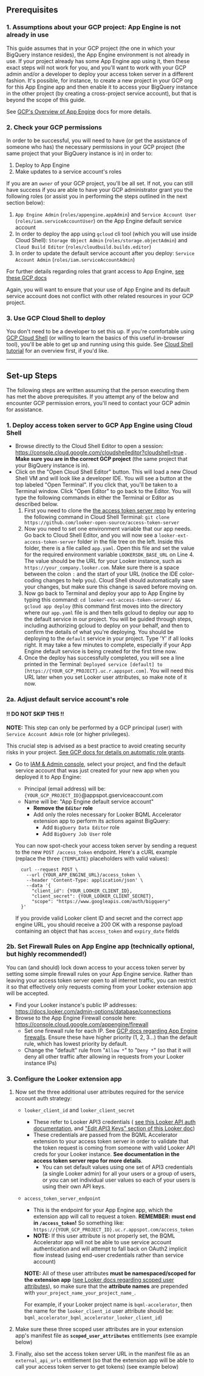 ## Prerequisites

### 1. Assumptions about your GCP project: App Engine is not already in use

This guide assumes that in your GCP project (the one in which your BigQuery instance resides), the App Engine environment is not already in use. If your project already has some App Engine app using it, then these exact steps will not work for you, and you'll want to work with your GCP admin and/or a developer to deploy your access token server in a different fashion. It's possible, for instance, to create a new project in your GCP org for this App Engine app and then enable it to access your BigQuery instance in the other project (by creating a cross-project service account), but that is beyond the scope of this guide.

See [GCP's Overview of App Engine](https://cloud.google.com/appengine/docs/standard/nodejs/an-overview-of-app-engine) docs for more details.

### 2. Check your GCP permissions

In order to be successful, you will need to have (or get the assistance of someone who has) the necessary permissions in your GCP project (the same project that your BigQuery instance is in) in order to:

1. Deploy to App Engine
1. Make updates to a service account's roles

If you are an `owner` of your GCP project, you'll be all set. If not, you can still have success if you are able to have your GCP administrator grant you the following roles (or assist you in performing the steps outlined in the next section below):

1. `App Engine Admin` (`roles/appengine.appAdmin`) and `Service Account User` (`roles/iam.serviceAccountUser`) on the App Engine default service account
1. In order to deploy the app using `gcloud` cli tool (which you will use inside Cloud Shell): `Storage Object Admin` (`roles/storage.objectAdmin`) and `Cloud Build Editor` (`roles/cloudbuild.builds.editor`)
1. In order to update the default service account after you deploy: `Service Account Admin` (`roles/iam.serviceAccountAdmin`)

For further details regarding roles that grant access to App Engine, [see these GCP docs](https://cloud.google.com/appengine/docs/standard/nodejs/roles)

Again, you will want to ensure that your use of App Engine and its default service account does not conflict with other related resources in your GCP project.

### 3. Use GCP Cloud Shell to deploy

You don't need to be a developer to set this up. If you're comfortable using [GCP Cloud Shell](https://cloud.google.com/shell) (or willing to learn the basics of this useful in-browser tool), you'll be able to get up and running using this guide. See [Cloud Shell tutorial](https://cloud.google.com/shell/docs/deploy-app-engine-app) for an overview first, if you'd like.

---

## Set-up Steps

The following steps are written assuming that the person executing them has met the above prerequisites. If you attempt any of the below and encounter GCP permission errors, you'll need to contact your GCP admin for assistance.

### 1. Deploy access token server to GCP App Engine using Cloud Shell

- Browse directly to the Cloud Shell Editor to open a session: https://console.cloud.google.com/cloudshelleditor?cloudshell=true . **Make sure you are in the correct GCP project** (the same project that your BigQuery instance is in).
- Click on the "Open Cloud Shell Editor" button. This will load a new Cloud Shell VM and will look like a developer IDE. You will see a button at the top labeled "Open Terminal". If you click that, you'll be taken to a Terminal window. Click "Open Editor" to go back to the Editor. You will type the following commands in either the Terminal or Editor as described below.
  1. First you need to clone the [the access token server repo](https://github.com/looker-open-source/access-token-server) by entering the following command in Cloud Shell Terminal: `git clone https://github.com/looker-open-source/access-token-server`
  2. Now you need to set one environment variable that our app needs. Go back to Cloud Shell Editor, and you will now see a `looker-ext-access-token-server` folder in the file tree on the left. Inside this folder, there is a file called `app.yaml`. Open this file and set the value for the required environment variable `LOOKERSDK_BASE_URL` on Line 4. The value should be the URL for your Looker instance, such as `https://your_company.looker.com`. Make sure there is a space between the colon `:` and the start of your URL (notice the IDE color-coding changes to help you). Cloud Shell should automatically save your changes, but make sure this change is saved before moving on.
  3. Now go back to Terminal and deploy your app to App Engine by typing this command: `cd looker-ext-access-token-server/ && gcloud app deploy` (this command first moves into the directory where our `app.yaml` file is and then tells gcloud to deploy our app to the default service in our project. You will be guided through steps, including authorizing gcloud to deploy on your behalf, and then to confirm the details of what you're deploying. You should be deploying to the `default` service in your project. Type 'Y' if all looks right. It may take a few minutes to complete, especially if your App Engine default service is being created for the first time now.
  4. Once the deploy has successfully completed, you will see a line printed in the Terminal: `Deployed service [default] to [https://{YOUR_GCP_PROJECT}.uc.r.appspot.com]`. You will need this URL later when you set Looker user attributes, so make note of it now.

### 2a. Adjust default service account's role

#### **!! DO NOT SKIP THIS !!**

**NOTE:** This step can only be performed by a GCP principal (user) with `Service Account Admin` role (or higher privileges).

This crucial step is advised as a best practice to avoid creating security risks in your project. [See GCP docs for details on automatic role grants](https://cloud.google.com/iam/docs/best-practices-for-securing-service-accounts#automatic-role-grants).

- Go to [IAM & Admin console](https://console.cloud.google.com/iam-admin/iam), select your project, and find the default service account that was just created for your new app when you deployed it to App Engine:

  - Principal (email address) will be: `{YOUR_GCP_PROJECT_ID}`@appspot.gserviceaccount.com
  - Name will be: "App Engine default service account"
    - **Remove the `Editor` role**
    - Add only the roles necessary for Looker BQML Accelerator extension app to perform its actions against BigQuery:
      - Add `BigQuery Data Editor` role
      - Add `BigQuery Job User` role

  You can now spot-check your access token server by sending a request to the new `POST /access_token` endpoint. Here's a cURL example (replace the three `{TEMPLATE}` placeholders with valid values):

  ```
    curl --request POST \
      --url {YOUR_APP_ENGINE_URL}/access_token \
      --header 'Content-Type: application/json' \
      --data '{
    	"client_id": {YOUR_LOOKER_CLIENT_ID},
    	"client_secret": {YOUR_LOOKER_CLIENT_SECRET},
    	"scope": "https://www.googleapis.com/auth/bigquery"
    }'
  ```

  If you provide valid Looker client ID and secret and the correct app engine URL, you should receive a 200 OK with a response payload containing an object that has `access_token` and `expiry_date` fields

### 2b. Set Firewall Rules on App Engine app (technically optional, but highly recommended!)

You can (and should) lock down access to your access token server by setting some simple firewall rules on your App Engine service. Rather than leaving your access token server open to all internet traffic, you can restrict it so that effectively only requests coming from your Looker extension app will be accepted.

- Find your Looker instance's public IP addresses: https://docs.looker.com/admin-options/database/connections
- Browse to the App Engine Firewall console here: https://console.cloud.google.com/appengine/firewall
  - Set one firewall rule for each IP. See [GCP docs regarding App Engine firewalls](https://cloud.google.com/appengine/docs/standard/nodejs/creating-firewalls). Ensure these have higher priority (1, 2, 3...) than the default rule, which has lowest priority by default.
  - Change the "default" rule from "`Allow *`" to "`Deny *`" (so that it will deny all other traffic after allowing in requests from your Looker instance IPs)

### 3. Configure the Looker extension app

1. Now set the three additional user attributes required for the service account auth strategy:

   - `looker_client_id` and `looker_client_secret`
     - These refer to Looker API3 credentials ( [see this Looker API auth documentation](https://docs.looker.com/reference/api-and-integration/api-auth), and ["Edit API3 Keys" section of this Looker doc](https://docs.looker.com/admin-options/settings/users))
     - These credentials are passed from the BQML Accelerator extension to your access token server in order to validate that the token request is coming from someone with valid Looker API creds for your Looker instance. **See documentation in the access token server repo for more details**.
       - You can set default values using one set of API3 credentials (a single Looker admin) for all your users or a group of users, or you can set individual user values so each of your users is using their own API keys.
   - `access_token_server_endpoint`

     - This is the endpoint for your App Engine app, which the extension app will call to request a token. **REMEMBER: must end in `/access_token`!** So something like: `https://{YOUR_GCP_PROJECT_ID}.uc.r.appspot.com/access_token`
     - **NOTE:** If this user attribute is not properly set, the BQML Accelerator app will not be able to use service account authentication and will attempt to fall back on OAuth2 implicit flow instead (using end-user credentials rather than service account)

     **NOTE:** All of these user attributes **must be namespaced/scoped for the extension app** ([see Looker docs regarding scoped user attributes](https://docs.looker.com/data-modeling/extension-framework/js-r-extension-examples#user_attributes)), so make sure that the **attribute names** are prepended with `your_project_name_your_project_name_`.

     For example, if your Looker project name is `bqml-accelerator`, then the name for the `looker_client_id` user attribute should be: `bqml_accelerator_bqml_accelerator_looker_client_id`)

2. Make sure these three scoped user attributes are in your extension app's manifest file as **`scoped_user_attributes`** entitlements
   (see example below)
3. Finally, also set the access token server URL in the manifest file as an `external_api_urls` entitlement (so that the extension app will be able to call your access token server to get tokens) (see example below)
